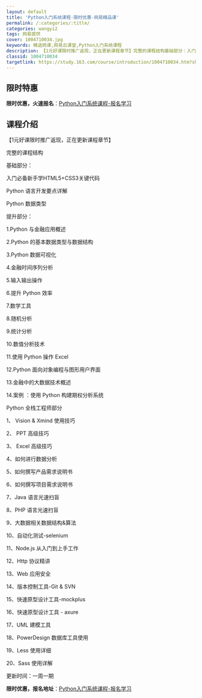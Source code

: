 ```yaml
---
layout: default
title: 'Python入门系统课程-限时优惠-网易精品课'
permalink: /:categories/:title/
categories: wangyi2
tags: 网易提供
cover: 1004710034.jpg
keywords: 精选网课,网易云课堂,Python入门系统课程
description: 【1元好课限时推广返现，正在更新课程章节】完整的课程结构基础部分：入门必备新手学HTML5+CSS3关键代码Python
classid: 1004710034
targetlink: https://study.163.com/course/introduction/1004710034.htm?share=1&shareId=1025206652&utm_campaign=share&utm_medium=iphoneShare&utm_source=&utm_u=1025206652
---
```


## 限时特惠

**限时优惠，火速报名**：[Python入门系统课程-报名学习](https://study.163.com/course/introduction/1004710034.htm?share=1&shareId=1025206652&utm_campaign=share&utm_medium=iphoneShare&utm_source=&utm_u=1025206652)

## 课程介绍

【1元好课限时推广返现，正在更新课程章节】

完整的课程结构

基础部分：

入门必备新手学HTML5+CSS3关键代码

Python 语言开发要点详解

Python 数据类型

提升部分：

1.Python 与金融应用概述

2.Python 的基本数据类型与数据结构

3.Python 数据可视化

4.金融时间序列分析

5.输入输出操作

6.提升 Python 效率

7.数学工具

8.随机分析

9.统计分析

10.数值分析技术

11.使用 Python 操作 Excel

12.Python 面向对象编程与图形用户界面

13.金融中的大数据技术概述

14.案例 ：使用 Python 构建期权分析系统

Python 全栈工程师部分

1、 Vision & Xmind 使用技巧

2、 PPT 高级技巧	

3、 Excel 高级技巧

4、如何进行数据分析

5、如何撰写产品需求说明书

6、如何撰写项目需求说明书

7、Java 语言光速扫盲

8、PHP 语言光速扫盲	

9、大数据相关数据结构&算法

10、自动化测试-selenium

11、Node.js 从入门到上手工作

12、Http 协议精讲	

13、Web 应用安全

14、版本控制工具-Git & SVN

15、快速原型设计工具-mockplus

16、快速原型设计工具 - axure	

17、UML 建模工具

18、PowerDesign 数据库工具使用

19、Less 使用详细	

20、Sass 使用详解



更新时间：一周一期

**限时优惠，报名地址**：[Python入门系统课程-报名学习](https://study.163.com/course/introduction/1004710034.htm?share=1&shareId=1025206652&utm_campaign=share&utm_medium=iphoneShare&utm_source=&utm_u=1025206652)

